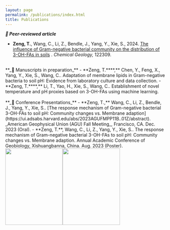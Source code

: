 ```yaml
---
layout: page
permalink: /publications/index.html
title: Publications
---
```

**_📄 Peer-reviewed article_**
- **Zeng, T.**, Wang, C., Li, Z., Bendle, J., Yang, Y., Xie, S., 2024. [The influence of Gram-negative bacterial community on the distribution of 3-OH-FAs in soils](https://doi.org/10.1016/j.chemgeo.2024.122309) . _Chemical Geology,_ 122309. <br>
<br>
**_📄 Manuscripts in preparation_**
- **Zeng, T.****,** Chen, Y., Feng, X., Yang, Y., Xie, S., Wang, C.. Adaptation of membrane lipids in Gram-negative bacteria to soil pH: Evidence from laboratory culture and data collection.
- **Zeng, T.****,** Li, T., Yao, H., Xie, S., Wang, C.. Establishment of novel temperature and pH proxies based on 3-OH-FAs using machine learning.<br>
<br>
**_📎 Conference Presentations_**
- **Zeng, T.,** Wang, C., Li, Z., Bendle, J., Yang, Y., Xie, S.. [The response mechanism of Gram-negative bacterial 3-OH-FAs to soil pH: Community changes vs. Membrane adaption](https://ui.adsabs.harvard.edu/abs/2023AGUFMPP11B..01Z/abstract). _American Geophysical Union (AGU) Fall Meeting_, Francisco, CA. Dec. 2023 (Oral).
- **Zeng, T.**, Wang, C., Li, Z., Yang, Y., Xie, S.. The response mechanism of Gram-negative bacterial 3-OH-FAs to soil pH: Community changes vs. Membrane adaption. Annual Academic Conference of Geobiology, Xishuangbanna, China. Aug. 2023 (Poster).<br>
<img src="https://Ting-ttZeng.github.io/agu.jpg" class="left" width="180" height="240"><img src="https://Ting-ttZeng.github.io/banna.jpg" class="right" width="180" height="240">
  <br>
